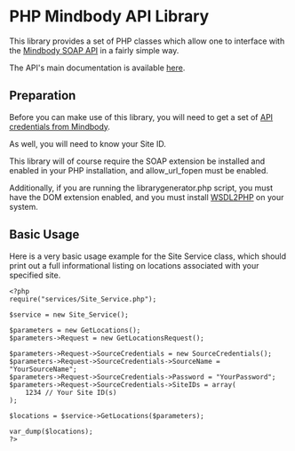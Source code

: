 PHP Mindbody API Library
========================

This library provides a set of PHP classes which allow one to interface with
the [Mindbody SOAP API](http://www.mindbodyonline.com/api) in a fairly simple
way.

The API's main documentation is available [here](http://clients.mindbodyonline.com/api/Doc.aspx).

Preparation
-----------

Before you can make use of this library, you will need to get a set of
[API credentials from Mindbody](http://getsatisfaction.com/mindbody/topics/getting_started_with_the_api).

As well, you will need to know your Site ID.

This library will of course require the SOAP extension be installed and
enabled in your PHP installation, and allow_url_fopen must be enabled.

Additionally, if you are running the librarygenerator.php script, you must
have the DOM extension enabled, and you must install
[WSDL2PHP](http://www.urdalen.no/wsdl2php/) on your system.

Basic Usage
-----------

Here is a very basic usage example for the Site Service class, which should
print out a full informational listing on locations associated with your
specified site.

    <?php
    require("services/Site_Service.php");
    
    $service = new Site_Service();
    
    $parameters = new GetLocations();
    $parameters->Request = new GetLocationsRequest();
    
    $parameters->Request->SourceCredentials = new SourceCredentials();
    $parameters->Request->SourceCredentials->SourceName = "YourSourceName";
    $parameters->Request->SourceCredentials->Password = "YourPassword";
    $parameters->Request->SourceCredentials->SiteIDs = array(
        1234 // Your Site ID(s)
    );
    
    $locations = $service->GetLocations($parameters);
    
    var_dump($locations);
    ?>
